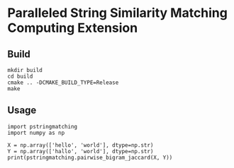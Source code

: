 # Paralleled String Similarity Matching Computing Extension
## Build
```
mkdir build
cd build
cmake .. -DCMAKE_BUILD_TYPE=Release
make
```

## Usage
```
import pstringmatching
import numpy as np

X = np.array(['hello', 'world'], dtype=np.str)
Y = np.array(['hallo', 'world'], dtype=np.str)
print(pstringmatching.pairwise_bigram_jaccard(X, Y))
```